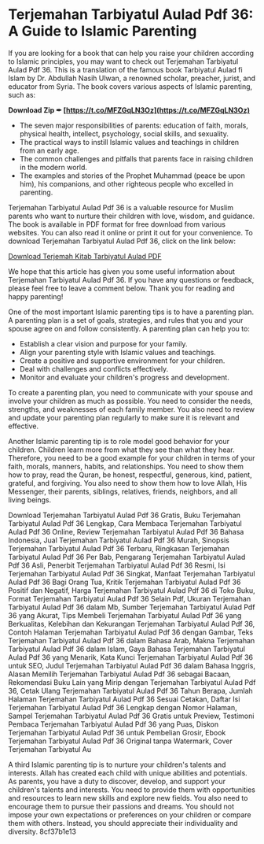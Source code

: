 
 
# Terjemahan Tarbiyatul Aulad Pdf 36: A Guide to Islamic Parenting
 
If you are looking for a book that can help you raise your children according to Islamic principles, you may want to check out Terjemahan Tarbiyatul Aulad Pdf 36. This is a translation of the famous book Tarbiyatul Aulad fi Islam by Dr. Abdullah Nasih Ulwan, a renowned scholar, preacher, jurist, and educator from Syria. The book covers various aspects of Islamic parenting, such as:
 
**Download Zip ✒ [https://t.co/MFZGqLN3Oz](https://t.co/MFZGqLN3Oz)**


 
- The seven major responsibilities of parents: education of faith, morals, physical health, intellect, psychology, social skills, and sexuality.
- The practical ways to instill Islamic values and teachings in children from an early age.
- The common challenges and pitfalls that parents face in raising children in the modern world.
- The examples and stories of the Prophet Muhammad (peace be upon him), his companions, and other righteous people who excelled in parenting.

Terjemahan Tarbiyatul Aulad Pdf 36 is a valuable resource for Muslim parents who want to nurture their children with love, wisdom, and guidance. The book is available in PDF format for free download from various websites. You can also read it online or print it out for your convenience. To download Terjemahan Tarbiyatul Aulad Pdf 36, click on the link below:
 
[Download Terjemah Kitab Tarbiyatul Aulad PDF](https://santrisalafii.blogspot.com/2020/06/download-terjemah-kitab-tarbiyatul-aulad-pdf.html)
 
We hope that this article has given you some useful information about Terjemahan Tarbiyatul Aulad Pdf 36. If you have any questions or feedback, please feel free to leave a comment below. Thank you for reading and happy parenting!
  
One of the most important Islamic parenting tips is to have a parenting plan. A parenting plan is a set of goals, strategies, and rules that you and your spouse agree on and follow consistently. A parenting plan can help you to:

- Establish a clear vision and purpose for your family.
- Align your parenting style with Islamic values and teachings.
- Create a positive and supportive environment for your children.
- Deal with challenges and conflicts effectively.
- Monitor and evaluate your children's progress and development.

To create a parenting plan, you need to communicate with your spouse and involve your children as much as possible. You need to consider the needs, strengths, and weaknesses of each family member. You also need to review and update your parenting plan regularly to make sure it is relevant and effective.
  
Another Islamic parenting tip is to role model good behavior for your children. Children learn more from what they see than what they hear. Therefore, you need to be a good example for your children in terms of your faith, morals, manners, habits, and relationships. You need to show them how to pray, read the Quran, be honest, respectful, generous, kind, patient, grateful, and forgiving. You also need to show them how to love Allah, His Messenger, their parents, siblings, relatives, friends, neighbors, and all living beings.
 
Download Terjemahan Tarbiyatul Aulad Pdf 36 Gratis,  Buku Terjemahan Tarbiyatul Aulad Pdf 36 Lengkap,  Cara Membaca Terjemahan Tarbiyatul Aulad Pdf 36 Online,  Review Terjemahan Tarbiyatul Aulad Pdf 36 Bahasa Indonesia,  Jual Terjemahan Tarbiyatul Aulad Pdf 36 Murah,  Sinopsis Terjemahan Tarbiyatul Aulad Pdf 36 Terbaru,  Ringkasan Terjemahan Tarbiyatul Aulad Pdf 36 Per Bab,  Pengarang Terjemahan Tarbiyatul Aulad Pdf 36 Asli,  Penerbit Terjemahan Tarbiyatul Aulad Pdf 36 Resmi,  Isi Terjemahan Tarbiyatul Aulad Pdf 36 Singkat,  Manfaat Terjemahan Tarbiyatul Aulad Pdf 36 Bagi Orang Tua,  Kritik Terjemahan Tarbiyatul Aulad Pdf 36 Positif dan Negatif,  Harga Terjemahan Tarbiyatul Aulad Pdf 36 di Toko Buku,  Format Terjemahan Tarbiyatul Aulad Pdf 36 Selain Pdf,  Ukuran Terjemahan Tarbiyatul Aulad Pdf 36 dalam Mb,  Sumber Terjemahan Tarbiyatul Aulad Pdf 36 yang Akurat,  Tips Membeli Terjemahan Tarbiyatul Aulad Pdf 36 yang Berkualitas,  Kelebihan dan Kekurangan Terjemahan Tarbiyatul Aulad Pdf 36,  Contoh Halaman Terjemahan Tarbiyatul Aulad Pdf 36 dengan Gambar,  Teks Terjemahan Tarbiyatul Aulad Pdf 36 dalam Bahasa Arab,  Makna Terjemahan Tarbiyatul Aulad Pdf 36 dalam Islam,  Gaya Bahasa Terjemahan Tarbiyatul Aulad Pdf 36 yang Menarik,  Kata Kunci Terjemahan Tarbiyatul Aulad Pdf 36 untuk SEO,  Judul Terjemahan Tarbiyatul Aulad Pdf 36 dalam Bahasa Inggris,  Alasan Memilih Terjemahan Tarbiyatul Aulad Pdf 36 sebagai Bacaan,  Rekomendasi Buku Lain yang Mirip dengan Terjemahan Tarbiyatul Aulad Pdf 36,  Cetak Ulang Terjemahan Tarbiyatul Aulad Pdf 36 Tahun Berapa,  Jumlah Halaman Terjemahan Tarbiyatul Aulad Pdf 36 Sesuai Cetakan,  Daftar Isi Terjemahan Tarbiyatul Aulad Pdf 36 Lengkap dengan Nomor Halaman,  Sampel Terjemahan Tarbiyatul Aulad Pdf 36 Gratis untuk Preview,  Testimoni Pembaca Terjemahan Tarbiyatul Aulad Pdf 36 yang Puas,  Diskon Terjemahan Tarbiyatul Aulad Pdf 36 untuk Pembelian Grosir,  Ebook Terjemahan Tarbiyatul Aulad Pdf 36 Original tanpa Watermark,  Cover Terjemahan Tarbiyatul Au
  
A third Islamic parenting tip is to nurture your children's talents and interests. Allah has created each child with unique abilities and potentials. As parents, you have a duty to discover, develop, and support your children's talents and interests. You need to provide them with opportunities and resources to learn new skills and explore new fields. You also need to encourage them to pursue their passions and dreams. You should not impose your own expectations or preferences on your children or compare them with others. Instead, you should appreciate their individuality and diversity.
 8cf37b1e13
 
